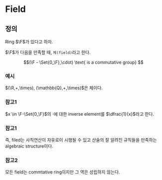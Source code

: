 # Field
## 정의
Ring $\F$가 있다고 하자.

$\F$가 다음을 만족할 때, `체(field)`라고 한다.

$$(\F - \Set{0_\F},\cdot) \text{ is a commutative group}  $$

### 예시
$(\R,+,\times), (\mathbb{Q},+,\times)$은 체이다.  

### 참고1
$x \in \F-\Set{0_\F}$의 $\cdot$에 대한 inverse element를 $\dfrac{1}{x}$라고 한다.

### 참고1
즉, filed는 사칙연산이 자유로이 시행될 수 있고 산술의 잘 알려진 규칙들을 만족하는 algebraic structure이다. 

### 참고2
모든 field는 commtative ring이지만 그 역은 성립하지 않는다.


